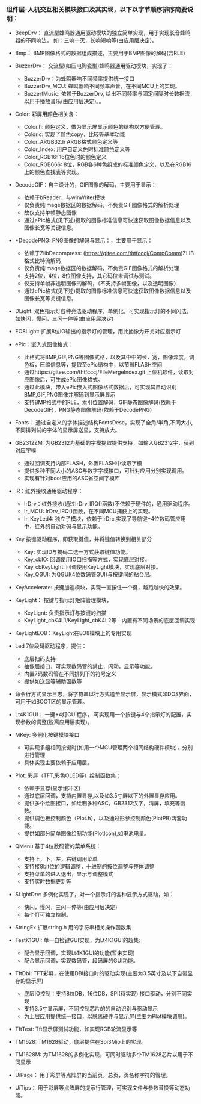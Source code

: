 ﻿
### 组件层-人机交互相关模块接口及其实现，以下以字节顺序排序简要说明：
  * BeepDrv： 直流型蜂鸣器通用驱动模块的独立简单实现，用于实现长音蜂鸣器的不同响法， 如：三响一灭，长响短响等(由应用层决定)。
  * Bmp： BMP图像格式的数据组成描述，主要用于BMP图像的解码(含RLE)
  * BuzzerDrv： 交流型(如压电陶瓷型)蜂鸣器通用驱动模块，实现了：
    + BuzzerDrv：为蜂鸣器响不同频率提供统一接口
    + BuzzerDrv_MCU: 蜂鸣器响不同频率声音，在不同MCU上的实现。
    + BuzzertMusic: 依赖于BuzzerDrv, 给出不同频率与固定间隔时长数据流，以用于播放音乐(由应用层决定)。。
  * Color: 彩屏用颜色相关含：
    + Color.h: 颜色定义，做为显示屏显示颜色的结构以方便管理。
    + Color.c: 实现了颜色copy，比较等基本功能
    + Color_ARGB32.h ARGB格式颜色定义等
    + Color_Index: 用户自定义色时标准颜色定义等
    + Color_RGB16: 16位色时的颜色定义
    + Color_RGB666: 8位，RGB各6种色组成的标准颜色定义，以及在RGB16上的颜色查找表等实现。
  * DecodeGIF：自主设计的，GIF图像的解码，主要用于显示：
      + 依赖于bReader，与winWriter模块
      + 仅负责纯Image数据区的数据解码，不负责GIF图像格式的解析处理
      + 故仅支持单帧静态图像
      + 通过ePic格式(见下述)提取的图像标准信息可快速获取图像数据信息以及图像长宽等关键信息。
  * *DecodePNG: PNG图像的解码与显示：，主要用于显示：
      + 依赖于ZlibDecompress: (https://gitee.com/thtfcccj/CompComm)ZLIB格式比特流解码
      + 仅负责纯Image数据区的数据解码，不负责GIF图像格式的解析处理
      + 支持2位，4位，8位图像支持，其它码位未调试与测试。
      + 仅支持单帧非透明图像的解码，（不支持多帧图像，以及透明图像）
      + 通过ePic格式(见下述)提取的图像标准信息可快速获取图像数据信息以及图像长宽等关键信息。
  * DLight:  双色指示灯各种亮法驱动程序，单例化，可实现指示灯的不同闪法，如快闪，慢闪，三闪一停等(由应用层决定)
  * EO8Light: 扩展8位IO输出的指示灯的管理，用此抽像为开关对应指示灯
  * ePic：嵌入式图像格式：
    + 此格式将BMP,GIF,PNG等图像式格，以及其中中的长，宽，图像深度，调色板，压缩信息等，提取至ePic结构中，以节省FLASH空间
    + 通过https://gitee.com/thtfcccj/FileMergeIndex.git 上位机软件，读取对应图像后，可生成ePic图像格式。
    + 通过此模块，带入ePic嵌入式图像格式数据后，可实现其自动识别BMP,GIF,PNG图像并解码到显示屏显示
    + 支持BMP格式中的RLE，索引位置解码，GIF静态图像解码(依赖于DecodeGIF)，PNG静态图像解码(依赖于DecodePNG)

  * Fonts： 通过自定义的字体描述结构FontsDesc，实现了全角/半角,不同大小,不同排列试的字体的显示屏送显，支持放大。
  * GB2312ZM: 为GB2312为基础的字模提取提供支持，如输入GB2312字，获到对应字模
    + 通过回调支持内部FLASH，外置FLASH中读取字模
    + 提供多种不同大小的ASC与数字字模接口，可针对应用分别实现调用。
    + 实现有针对boot应用的ASC省空间字模库

  * IR：红外接收通用驱动程序：
    + IrDrv：红外接收(通过IrDrv_IRQ()函数)不依赖于硬件的，通用驱动程序。
    + Ir_MCU: IrDrv_IRQ()函数，在不同MCU捕获上的实现。
    + Ir_KeyLed4: 独立子模块，依赖于IrDrc,实现了导航键+4位数码管应用中，红外的自动对码与显示功能。
  * Key 按键驱动程序，即获取键值，并将键值转换到相关部分
    + Key: 实现ID与掩码二选一方式获取键值功能。
    + Key_cbIO: 回调使用IO口扫描等方式，实现底层对接。
    + Key_cbKeyLight: 回调使用KeyLight模块，实现底层对接。
    + Key_QGUI: 为QGUI(4位数码管GUI)与按键间的粘合层。
  * KeyAccelerate: 按键加速模块，实现一直按住一个键，越跑越快的效果。
  * KeyLight： 按键与指示灯矩阵管理模块，
    + KeyLignt: 负责指示灯与按键的扫描
    + KeyLight_cbK4L1/KeyLight_cbK4L2等：内置有不同场景的底层回调实现
  * KeyLightEO8：KeyLight在EO8模块上的专用实现
  * Led 7位段码驱动程序，提供：
    + 底层扫码支持
    + 抽像层接口，可实现数码管的禁止，闪动，显示等功能。
    + 内置7码数码管在不同排列下的符号定义
    + 提供如送显等辅助函数等
  * 命令行方式显示日志，将字符串以行方式送至显示屏，显示模式如DOS界面，可用于如BOOT区的显示管理。
  * Lt4K1GUI： 一键+4灯GUI程序， 可实现用一个按键与4个指示灯的配置，实现参数的调整(脱离应用层实现)。
  * MKey: 多例化按键模块接口
    +  可实现多组相同按键时(如用一个MCU管理两个相同结构硬件模块)，分别进行管理 
    + 具体实现主要依赖于应用层。

  * Plot: 彩屏（TFT,彩色OLED等）绘制函数集：
    + 依赖于显存(显示缓冲区)
    + 通过底层回调，支持内置显存,以及如3.5寸屏以下的外置显存应用。
    + 提供多个绘图接口，如绘制多种ASC，GB2312汉字，清屏，填充等函数。
    + 提供调色板控制颜色（Plot.h），以及通过形参控制颜色(PlotPB)两套功能。
    + 提供如部分简单图像绘制功能(PlotIcon),如电池电量。
  * QMenu 基于4位数码管的菜单系统：
    + 支持上，下，左，右键调用菜单
    + 支持接8bit位的逻辑调整，十进制的按位调整与整体调整
    + 支持菜单的进入退出，显示与调整模式
    + 支持实时数据更新等
  * SLightDrv: 多例化实现了，对一个指示灯的各种显示方式驱动，如：
    + 快闪，慢闪，三闪一停等(由应用层决定)
    + 每个灯可独立控制。

  * StringEx 扩展string.h 用的字符串相关操作函数集
  * TestK1GUI: 单一自检键GUI实现，为Lt4K1GUI的超集:
    + 配合显示回调，实现Lt4K1GUI的功能(暂未实现)
    + 配合显示回调，实现数码管，段码屏的GUI功能。

  * TftDbi: TFT彩屏，在使用DBI接口时的驱动实现(主要为3.5英寸及以下自带显存的显示屏)
    + 底层IO控制：支持8位DB，16位DB，SPI(待实现) 接口驱动，分别不同实现
    + 支持3.5寸显示屏，不同控制芯片的的自动识别与驱动显示
    + 为上层应用提供统一接口，以脱离硬件与显示屏(主要为Plot模块调用)。
  * TftTest: Tft显示屏测试功能，如实现RGB轮流显示等

  * TM1628: TM1628驱动，底层提供在Spi3Mio上的实现。
  * TM1628M: 为TM1628的多例化实现，可同时驱动多个TM1628芯片以用于不同显示

  * UiPage： 用于彩屏等点阵屏的当前页，总页，页名称字符的管理。
  * UiTips：  用于彩屏等点阵屏的提示行管理，可实现文件与参数替换等动态功能。








